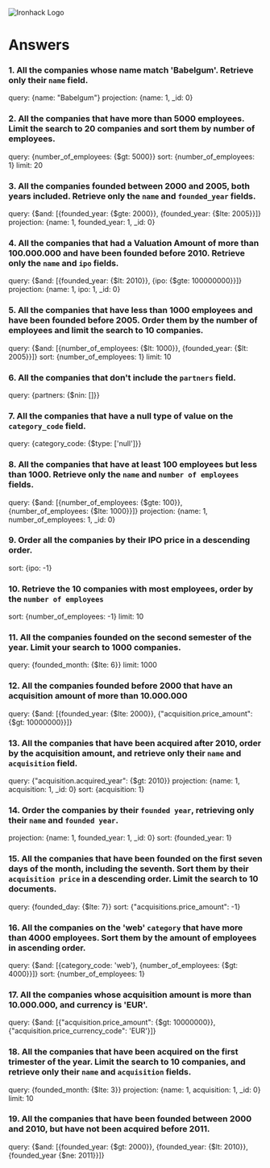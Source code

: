 ![Ironhack Logo](https://i.imgur.com/1QgrNNw.png)

# Answers

### 1. All the companies whose name match 'Babelgum'. Retrieve only their `name` field.

<!-- Your Code Goes Here -->

query: {name: "Babelgum"}
projection: {name: 1, \_id: 0}

### 2. All the companies that have more than 5000 employees. Limit the search to 20 companies and sort them by **number of employees**.

<!-- Your Code Goes Here -->

query: {number_of_employees: {$gt: 5000}}
sort: {number_of_employees: 1}
limit: 20

### 3. All the companies founded between 2000 and 2005, both years included. Retrieve only the `name` and `founded_year` fields.

<!-- Your Code Goes Here -->

query: {$and: [{founded_year: {$gte: 2000}}, {founded_year: {$lte: 2005}}]}
projection: {name: 1, founded_year: 1, \_id: 0}

### 4. All the companies that had a Valuation Amount of more than 100.000.000 and have been founded before 2010. Retrieve only the `name` and `ipo` fields.

<!-- Your Code Goes Here -->

query: {$and: [{founded_year: {$lt: 2010}}, {ipo: {$gte: 100000000}}]}
projection: {name: 1, ipo: 1, \_id: 0}

### 5. All the companies that have less than 1000 employees and have been founded before 2005. Order them by the number of employees and limit the search to 10 companies.

<!-- Your Code Goes Here -->

query: {$and: [{number_of_employees: {$lt: 1000}}, {founded_year: {$lt: 2005}}]}
sort: {number_of_employees: 1}
limit: 10

### 6. All the companies that don't include the `partners` field.

<!-- Your Code Goes Here -->

query: {partners: {$nin: []}}

### 7. All the companies that have a null type of value on the `category_code` field.

<!-- Your Code Goes Here -->

query: {category_code: {$type: ['null']}}

### 8. All the companies that have at least 100 employees but less than 1000. Retrieve only the `name` and `number of employees` fields.

<!-- Your Code Goes Here -->

query: {$and: [{number_of_employees: {$gte: 100}}, {number_of_employees: {$lte: 1000}}]}
projection: {name: 1, number_of_employees: 1, \_id: 0}

### 9. Order all the companies by their IPO price in a descending order.

<!-- Your Code Goes Here -->

sort: {ipo: -1}

### 10. Retrieve the 10 companies with most employees, order by the `number of employees`

<!-- Your Code Goes Here -->

sort: {number_of_employees: -1}
limit: 10

### 11. All the companies founded on the second semester of the year. Limit your search to 1000 companies.

<!-- Your Code Goes Here -->

query: {founded_month: {$lte: 6}}
limit: 1000

### 12. All the companies founded before 2000 that have an acquisition amount of more than 10.000.000

<!-- Your Code Goes Here -->

query: {$and: [{founded_year: {$lte: 2000}}, {"acquisition.price_amount": {$gt: 10000000}}]}

### 13. All the companies that have been acquired after 2010, order by the acquisition amount, and retrieve only their `name` and `acquisition` field.

<!-- Your Code Goes Here -->

query: {"acquisition.acquired_year": {$gt: 2010}}
projection: {name: 1, acquisition: 1, \_id: 0}
sort: {acquisition: 1}

### 14. Order the companies by their `founded year`, retrieving only their `name` and `founded year`.

<!-- Your Code Goes Here -->

projection: {name: 1, founded_year: 1, \_id: 0}
sort: {founded_year: 1}

### 15. All the companies that have been founded on the first seven days of the month, including the seventh. Sort them by their `acquisition price` in a descending order. Limit the search to 10 documents.

<!-- Your Code Goes Here -->

query: {founded_day: {$lte: 7}}
sort: {"acquisitions.price_amount": -1}

### 16. All the companies on the 'web' `category` that have more than 4000 employees. Sort them by the amount of employees in ascending order.

<!-- Your Code Goes Here -->

query: {$and: [{category_code: 'web'}, {number_of_employees: {$gt: 4000}}]}
sort: {number_of_employees: 1}

### 17. All the companies whose acquisition amount is more than 10.000.000, and currency is 'EUR'.

<!-- Your Code Goes Here -->

query: {$and: [{"acquisition.price_amount": {$gt: 10000000}}, {"acquisition.price_currency_code": 'EUR'}]}

### 18. All the companies that have been acquired on the first trimester of the year. Limit the search to 10 companies, and retrieve only their `name` and `acquisition` fields.

<!-- Your Code Goes Here -->

query: {founded_month: {$lte: 3}}
projection: {name: 1, acquisition: 1, \_id: 0}
limit: 10

### 19. All the companies that have been founded between 2000 and 2010, but have not been acquired before 2011.

<!-- Your Code Goes Here -->

query: {$and: [{founded_year: {$gt: 2000}}, {founded_year: {$lt: 2010}}, {founded_year {$ne: 2011}}]}
